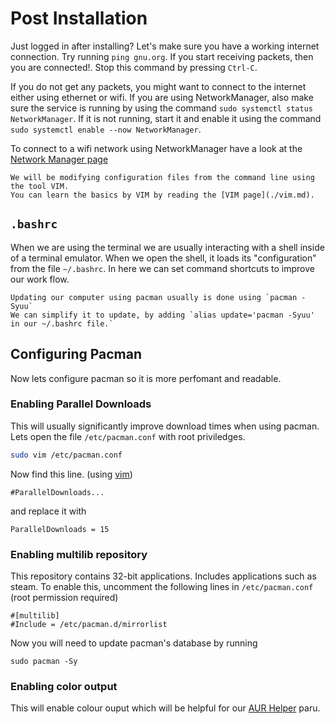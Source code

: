 # Post Installation

Just logged in after installing? Let's make sure you have a working internet connection.
Try running `ping gnu.org`. If you start receiving packets, then you are connected!. Stop this
command by pressing `Ctrl-C`. 

If you do not get any packets, you might want to connect to the
internet either using ethernet or wifi. If you are using NetworkManager, also make sure the service
is running by using the command `sudo systemctl status NetworkManager`. If it is not running, start it and enable it using the command `sudo systemctl enable --now NetworkManager`.

To connect to a wifi network using NetworkManager have a look at the 
[Network Manager page](./network-manager.html)

```admonish info
We will be modifying configuration files from the command line using the tool VIM.
You can learn the basics by VIM by reading the [VIM page](./vim.md).
```

## `.bashrc`

When we are using the terminal we are usually interacting with a shell inside of a terminal emulator.
When we open the shell, it loads its "configuration" from the file `~/.bashrc`. In here we can set
command shortcuts to improve our work flow.

```admonish example
Updating our computer using pacman usually is done using `pacman -Syuu`
We can simplify it to update, by adding `alias update='pacman -Syuu' in our ~/.bashrc file.`
```


## Configuring Pacman

Now lets configure pacman so it is more perfomant and readable.

### Enabling Parallel Downloads

This will usually significantly improve download times when using pacman.
Lets open the file `/etc/pacman.conf` with root priviledges.
```sh
sudo vim /etc/pacman.conf
```

Now find this line. (using [vim](./vim.md))
```
#ParallelDownloads...
```

and replace it with
```
ParallelDownloads = 15
```

### Enabling multilib repository

This repository contains 32-bit applications. Includes applications such as steam.
To enable this, uncomment the following lines in `/etc/pacman.conf` (root permission required)
```
#[multilib]
#Include = /etc/pacman.d/mirrorlist
```

Now you will need to update pacman's database by running
```
sudo pacman -Sy
```

### Enabling color output

This will enable colour ouput which will be helpful for our [AUR Helper](./paru.md) paru.
